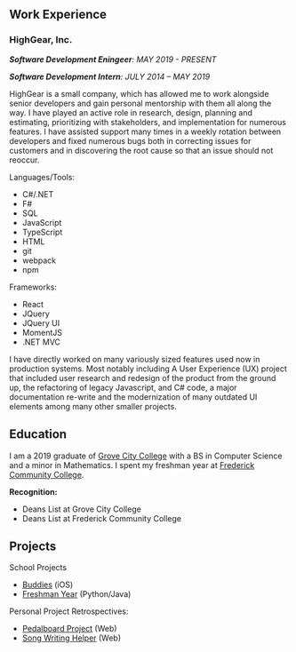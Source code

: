 ## Work Experience

### HighGear, Inc.

_**Software Development Eningeer**: MAY 2019 - PRESENT_

_**Software Development Intern**: JULY 2014 – MAY 2019_

HighGear is a small company, which has allowed me to work alongside senior developers and gain personal mentorship with them all along the way.
I have played an active role in research, design, planning and estimating, prioritizing with stakeholders, and implementation for numerous features.
I have assisted support many times in a weekly rotation between developers and fixed numerous bugs both in correcting issues for customers and in discovering the root cause so that an issue should not reoccur. 

Languages/Tools:

-   C#/.NET
-   F#
-   SQL
-   JavaScript
-   TypeScript
-   HTML
-   git
-   webpack
-   npm

Frameworks:

-   React
-   JQuery
-   JQuery UI
-   MomentJS
-   .NET MVC

I have directly worked on many variously sized features used now in production systems. Most notably including A User Experience (UX) project that included user research and redesign of the product from the ground up, the refactoring of legacy Javascript, and C# code, a major documentation re-write and the modernization of many outdated UI elements among many other smaller projects.



## Education

I am a 2019 graduate of [Grove City College](https://www.gcc.edu) with a BS in Computer Science and a minor in Mathematics.
I spent my freshman year at [Frederick Community College](https://www.frederick.edu).

**Recognition:**
- Deans List at Grove City College
- Deans List at Frederick Community College



## Projects

School Projects

- [Buddies](https://github.com/jack-and-the-beans/buddies-ios) (iOS)
- [Freshman Year](./freshmanYearProjects.html) (Python/Java)


Personal Project Retrospectives:

- [Pedalboard Project](./pedalboardProject.html) (Web)
- [Song Writing Helper](./rhymerProject.html) (Web)




